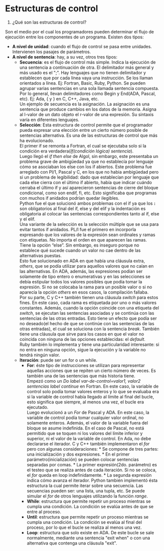  # Estructuras de control
 
 1. ¿Qué son las estructuras de control?
 
 Son el medio por el cual los programadores pueden determinar el flujo de ejecución entre los componentes de un programa. Existen dos tipos:
* **A nivel de unidad**: cuando el flujo de control se pasa entre unidades. Intervienen los pasajes de parámetros.
* **A nivel de sentencia**: hay, a su vez, otros tres tipos:
	+ **Secuencia**: es el flujo de control más simple. Indica la ejecución de una sentencia a continuación de otra. El delimitador más general y más usado es el ";". Hay lenguajes que no tienen delimitador y establecen que por cada línea vaya una instrucción. Se los llaman orientados a línea. Ej: Fortran, Basic, Ruby, Python. Se pueden agrupar varias sentencias en una sola llamada sentencia compuesta. Por lo general, llevan delimitadores como Begin y End(ADA, Pascal, etc). Ej: Ada, {  y } en C, C++, Java, etc.  
Un ejemplo de secuencia es la asignación. La asignación es una sentencia que produce cambios en los datos de la memoria. Asigna al l-valor de un dato objeto el r-valor de una expresión. Su sintaxis varía en diferentes lenguajes.
	+ **Selección**: Esta estructura de control permite que el programador pueda expresar una elección entre un cierto número posible de sentencias alternativa. Es una de las estructuras de control que más ha evolucionado.  
	El primer if se remonta a Fortran, el cual se ejecutaba solo si la condición era verdadera(*If(condición lógica) sentencia*).  
	Luego llegó el *if then else* de Algol, sin embargo, este presentaba un problema grave de ambigüedad ya que no establecía por lenguaje cómo se asociaban los else con los if abiertos. Este problema fue arreglado con Pl/1, Pascal y C, en los que no habia ambigüedad pero si un problema de legibilidad: dado que establecían por lenguaje que cada else cierra con el último if abierto, había que indicar cuándo cerraba el último if y así aparecieron sentencias de cierre del bloque condicional, como son endif, fi, etc. Esto significaba que programas con muchos if anidados podrían quedar ilegibles.  
	Python fue el que solucionó ambos problemas con el if ya que los **:** son obligatorios al final del if, else y del elif y la indentación es obligatoria al colocar las sentencias correspondientes tanto al if, else y el elif.  
	Una variante de la selección es la selección múltiple que se usa para evitar tantos if anidados. PL/I fue el primero en incorporla expresando que los valores de la expresión sean ordinales y ramas con etiquetas. No importa el orden en que aparecen las ramas. Tiene la opción “else”. Sin embargo, es inseguro porque no establece qué sucede cuando un valor no cae dentro de las alternativas puestas.  
	Esto fue solucionado en ADA en que había una cláusula extra, *others*, que se podía utilizar para aquellos valores que no caían en las alternativas. En ADA, además, las expresiones podían ser solamente de tipo entero o enumerativas y en las selecciones se debía estipular todos los valores posibles que podía tomar la expresión. Si no se colocaba la rama para un posible valor o si no aparecía la opción *others* en esos casos, la compilación fallaba.  
	Por su parte, C y C++ también tienen una cláusula *switch* para estos fines. En este caso, cada rama es etiquetada por uno o más valores constantes. Además, cuando la opción coincide con una etiqueta del *switch*, se ejecutan las sentencias asociadas y se continúa con las sentencias de las otras entradas. Esto tiene un efecto que podía ser no deseado(el hecho de que se continúe con las sentencias de las otras entradas), el cual se soluciona con la sentencia *break*. También tiene una cláusula que sirve para los casos en que el valor no coincida con ninguna de las opciones establecidas: el *default*.  
	Ruby también lo implementa y tiene una particularidad interesante: si no entra en ninguna opción, sigue la ejecución y la variable no tendrá ningún valor.  
  + **Iteración**: puede ser un for o un while.
	- **For**: éste tipo de instrucciones se utilizan para representar aquellas acciones que se repiten un cierto número de veces. Es también una de las sentencias que más historia tiene.  
		Empezó como un *Do label var-de-control=valor1, valor2 sentencias label continue* en Fortran. En este caso, la variable de control solo podía tomar valores enteros y lo que se evaluaba era si la variable de control había llegado al límite al final del bucle, esto significa que siempre, al menos una vez, el bucle era ejecutado.  
		Luego evolucionó a un *For* de Pascal y ADA. En este caso, la variable de control podía tomar cualquier valor ordinal, no solamente enteros. Además, el valor de la variable fuera del bloque se asume indefinida. En el caso de Pascal, no está permitido que se toquen ni los valores del límite inferior y superior, ni el valor de la variable de control. En Ada, no debe declararse el iterador.
		C y C++ también implementaron el *for* pero con algunas consideraciones:
			* Se compone de tres partes: una inicialización y dos expresiones.
			* En el primer parámetro(inicialización) se pueden colocar sentencias separadas por comas.
			* La primer expresión(2do. parámetro) es el testeo que se realiza antes de cada iteración. Si no se coloca, el *for* queda en loop indefinidamente.
			* La segunda expresión indica cómo avanza el iterador.
		Python también implementó ésta estructura la cual permite iterar sobre una secuencia. Las secuencias pueden ser: una lista, una tupla, etc. Se puede simular el *for* de otros lenguajes utilizando la función *range*.
	- **While**: estructura que permite repetir un proceso mientras se cumpla una condición. La condición se evalúa antes de que se entre al proceso.
	- **Until**: estructura que permite repetir un proceso mientras se cumpla una condición. La condición se evalúa al final del proceso, por lo que el bucle se realiza al menos una vez.
	- **Loop**: estructura que solo existe en ADA. De este bucle se sale normalmente, mediante una sentencia "exit when" o con una alternativa que contenga una cláusula "exit".
